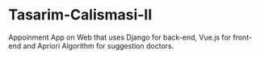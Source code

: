 # Tasarim-Calismasi-II
Appoinment App on Web that uses Django for back-end, Vue.js for front-end and Apriori Algorithm for suggestion doctors.
